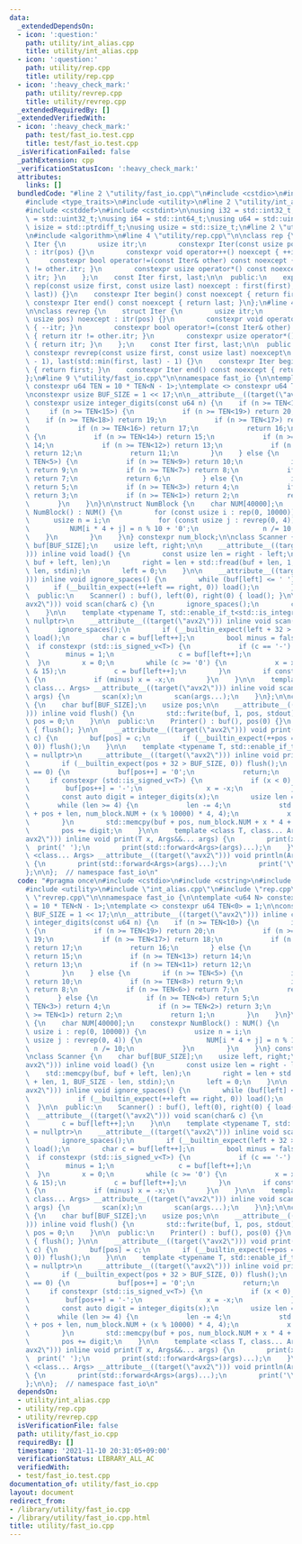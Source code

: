 ```yaml
---
data:
  _extendedDependsOn:
  - icon: ':question:'
    path: utility/int_alias.cpp
    title: utility/int_alias.cpp
  - icon: ':question:'
    path: utility/rep.cpp
    title: utility/rep.cpp
  - icon: ':heavy_check_mark:'
    path: utility/revrep.cpp
    title: utility/revrep.cpp
  _extendedRequiredBy: []
  _extendedVerifiedWith:
  - icon: ':heavy_check_mark:'
    path: test/fast_io.test.cpp
    title: test/fast_io.test.cpp
  _isVerificationFailed: false
  _pathExtension: cpp
  _verificationStatusIcon: ':heavy_check_mark:'
  attributes:
    links: []
  bundledCode: "#line 2 \"utility/fast_io.cpp\"\n#include <cstdio>\n#include <cstring>\n\
    #include <type_traits>\n#include <utility>\n#line 2 \"utility/int_alias.cpp\"\n\
    #include <cstddef>\n#include <cstdint>\n\nusing i32 = std::int32_t;\nusing u32\
    \ = std::uint32_t;\nusing i64 = std::int64_t;\nusing u64 = std::uint64_t;\nusing\
    \ isize = std::ptrdiff_t;\nusing usize = std::size_t;\n#line 2 \"utility/rep.cpp\"\
    \n#include <algorithm>\n#line 4 \"utility/rep.cpp\"\n\nclass rep {\n    struct\
    \ Iter {\n        usize itr;\n        constexpr Iter(const usize pos) noexcept\
    \ : itr(pos) {}\n        constexpr void operator++() noexcept { ++itr; }\n   \
    \     constexpr bool operator!=(const Iter& other) const noexcept { return itr\
    \ != other.itr; }\n        constexpr usize operator*() const noexcept { return\
    \ itr; }\n    };\n    const Iter first, last;\n\n  public:\n    explicit constexpr\
    \ rep(const usize first, const usize last) noexcept : first(first), last(std::max(first,\
    \ last)) {}\n    constexpr Iter begin() const noexcept { return first; }\n   \
    \ constexpr Iter end() const noexcept { return last; }\n};\n#line 4 \"utility/revrep.cpp\"\
    \n\nclass revrep {\n    struct Iter {\n        usize itr;\n        constexpr Iter(const\
    \ usize pos) noexcept : itr(pos) {}\n        constexpr void operator++() noexcept\
    \ { --itr; }\n        constexpr bool operator!=(const Iter& other) const noexcept\
    \ { return itr != other.itr; }\n        constexpr usize operator*() const noexcept\
    \ { return itr; }\n    };\n    const Iter first, last;\n\n  public:\n    explicit\
    \ constexpr revrep(const usize first, const usize last) noexcept\n        : first(last\
    \ - 1), last(std::min(first, last) - 1) {}\n    constexpr Iter begin() const noexcept\
    \ { return first; }\n    constexpr Iter end() const noexcept { return last; }\n\
    };\n#line 9 \"utility/fast_io.cpp\"\n\nnamespace fast_io {\n\ntemplate <u64 N>\
    \ constexpr u64 TEN = 10 * TEN<N - 1>;\ntemplate <> constexpr u64 TEN<0> = 1;\n\
    \nconstexpr usize BUF_SIZE = 1 << 17;\n\n__attribute__((target(\"avx2\"))) inline\
    \ constexpr usize integer_digits(const u64 n) {\n    if (n >= TEN<10>) {\n   \
    \     if (n >= TEN<15>) {\n            if (n >= TEN<19>) return 20;\n        \
    \    if (n >= TEN<18>) return 19;\n            if (n >= TEN<17>) return 18;\n\
    \            if (n >= TEN<16>) return 17;\n            return 16;\n        } else\
    \ {\n            if (n >= TEN<14>) return 15;\n            if (n >= TEN<13>) return\
    \ 14;\n            if (n >= TEN<12>) return 13;\n            if (n >= TEN<11>)\
    \ return 12;\n            return 11;\n        }\n    } else {\n        if (n >=\
    \ TEN<5>) {\n            if (n >= TEN<9>) return 10;\n            if (n >= TEN<8>)\
    \ return 9;\n            if (n >= TEN<7>) return 8;\n            if (n >= TEN<6>)\
    \ return 7;\n            return 6;\n        } else {\n            if (n >= TEN<4>)\
    \ return 5;\n            if (n >= TEN<3>) return 4;\n            if (n >= TEN<2>)\
    \ return 3;\n            if (n >= TEN<1>) return 2;\n            return 1;\n \
    \       }\n    }\n}\n\nstruct NumBlock {\n    char NUM[40000];\n    constexpr\
    \ NumBlock() : NUM() {\n        for (const usize i : rep(0, 10000)) {\n      \
    \      usize n = i;\n            for (const usize j : revrep(0, 4)) {\n      \
    \          NUM[i * 4 + j] = n % 10 + '0';\n                n /= 10;\n        \
    \    }\n        }\n    }\n} constexpr num_block;\n\nclass Scanner {\n    char\
    \ buf[BUF_SIZE];\n    usize left, right;\n\n    __attribute__((target(\"avx2\"\
    ))) inline void load() {\n        const usize len = right - left;\n        std::memcpy(buf,\
    \ buf + left, len);\n        right = len + std::fread(buf + len, 1, BUF_SIZE -\
    \ len, stdin);\n        left = 0;\n    }\n\n    __attribute__((target(\"avx2\"\
    ))) inline void ignore_spaces() {\n        while (buf[left] <= ' ') {\n      \
    \      if (__builtin_expect(++left == right, 0)) load();\n        }\n    }\n\n\
    \  public:\n    Scanner() : buf(), left(0), right(0) { load(); }\n\n    __attribute__((target(\"\
    avx2\"))) void scan(char& c) {\n        ignore_spaces();\n        c = buf[left++];\n\
    \    }\n\n    template <typename T, std::enable_if_t<std::is_integral_v<T>>* =\
    \ nullptr>\n    __attribute__((target(\"avx2\"))) inline void scan(T& x) {\n \
    \       ignore_spaces();\n        if (__builtin_expect(left + 32 > right, 0))\
    \ load();\n        char c = buf[left++];\n        bool minus = false;\n      \
    \  if constexpr (std::is_signed_v<T>) {\n            if (c == '-') {\n       \
    \         minus = 1;\n                c = buf[left++];\n            }\n      \
    \  }\n        x = 0;\n        while (c >= '0') {\n            x = x * 10 + (c\
    \ & 15);\n            c = buf[left++];\n        }\n        if constexpr (std::is_signed_v<T>)\
    \ {\n            if (minus) x = -x;\n        }\n    }\n\n    template <class T,\
    \ class... Args> __attribute__((target(\"avx2\"))) inline void scan(T& x, Args&...\
    \ args) {\n        scan(x);\n        scan(args...);\n    }\n};\n\nclass Printer\
    \ {\n    char buf[BUF_SIZE];\n    usize pos;\n\n    __attribute__((target(\"avx2\"\
    ))) inline void flush() {\n        std::fwrite(buf, 1, pos, stdout);\n       \
    \ pos = 0;\n    }\n\n  public:\n    Printer() : buf(), pos(0) {}\n    ~Printer()\
    \ { flush(); }\n\n    __attribute__((target(\"avx2\"))) void print(const char\
    \ c) {\n        buf[pos] = c;\n        if (__builtin_expect(++pos == BUF_SIZE,\
    \ 0)) flush();\n    }\n\n    template <typename T, std::enable_if_t<std::is_integral_v<T>>*\
    \ = nullptr>\n    __attribute__((target(\"avx2\"))) inline void print(T x) {\n\
    \        if (__builtin_expect(pos + 32 > BUF_SIZE, 0)) flush();\n        if (x\
    \ == 0) {\n            buf[pos++] = '0';\n            return;\n        }\n   \
    \     if constexpr (std::is_signed_v<T>) {\n            if (x < 0) {\n       \
    \         buf[pos++] = '-';\n                x = -x;\n            }\n        }\n\
    \        const auto digit = integer_digits(x);\n        usize len = digit;\n \
    \       while (len >= 4) {\n            len -= 4;\n            std::memcpy(buf\
    \ + pos + len, num_block.NUM + (x % 10000) * 4, 4);\n            x /= 10000;\n\
    \        }\n        std::memcpy(buf + pos, num_block.NUM + x * 4 + 4 - len, len);\n\
    \        pos += digit;\n    }\n\n    template <class T, class... Args> __attribute__((target(\"\
    avx2\"))) inline void print(T x, Args&&... args) {\n        print(x);\n      \
    \  print(' ');\n        print(std::forward<Args>(args)...);\n    }\n\n    template\
    \ <class... Args> __attribute__((target(\"avx2\"))) void println(Args&&... args)\
    \ {\n        print(std::forward<Args>(args)...);\n        print('\\n');\n    }\n\
    };\n\n};  // namespace fast_io\n"
  code: "#pragma once\n#include <cstdio>\n#include <cstring>\n#include <type_traits>\n\
    #include <utility>\n#include \"int_alias.cpp\"\n#include \"rep.cpp\"\n#include\
    \ \"revrep.cpp\"\n\nnamespace fast_io {\n\ntemplate <u64 N> constexpr u64 TEN\
    \ = 10 * TEN<N - 1>;\ntemplate <> constexpr u64 TEN<0> = 1;\n\nconstexpr usize\
    \ BUF_SIZE = 1 << 17;\n\n__attribute__((target(\"avx2\"))) inline constexpr usize\
    \ integer_digits(const u64 n) {\n    if (n >= TEN<10>) {\n        if (n >= TEN<15>)\
    \ {\n            if (n >= TEN<19>) return 20;\n            if (n >= TEN<18>) return\
    \ 19;\n            if (n >= TEN<17>) return 18;\n            if (n >= TEN<16>)\
    \ return 17;\n            return 16;\n        } else {\n            if (n >= TEN<14>)\
    \ return 15;\n            if (n >= TEN<13>) return 14;\n            if (n >= TEN<12>)\
    \ return 13;\n            if (n >= TEN<11>) return 12;\n            return 11;\n\
    \        }\n    } else {\n        if (n >= TEN<5>) {\n            if (n >= TEN<9>)\
    \ return 10;\n            if (n >= TEN<8>) return 9;\n            if (n >= TEN<7>)\
    \ return 8;\n            if (n >= TEN<6>) return 7;\n            return 6;\n \
    \       } else {\n            if (n >= TEN<4>) return 5;\n            if (n >=\
    \ TEN<3>) return 4;\n            if (n >= TEN<2>) return 3;\n            if (n\
    \ >= TEN<1>) return 2;\n            return 1;\n        }\n    }\n}\n\nstruct NumBlock\
    \ {\n    char NUM[40000];\n    constexpr NumBlock() : NUM() {\n        for (const\
    \ usize i : rep(0, 10000)) {\n            usize n = i;\n            for (const\
    \ usize j : revrep(0, 4)) {\n                NUM[i * 4 + j] = n % 10 + '0';\n\
    \                n /= 10;\n            }\n        }\n    }\n} constexpr num_block;\n\
    \nclass Scanner {\n    char buf[BUF_SIZE];\n    usize left, right;\n\n    __attribute__((target(\"\
    avx2\"))) inline void load() {\n        const usize len = right - left;\n    \
    \    std::memcpy(buf, buf + left, len);\n        right = len + std::fread(buf\
    \ + len, 1, BUF_SIZE - len, stdin);\n        left = 0;\n    }\n\n    __attribute__((target(\"\
    avx2\"))) inline void ignore_spaces() {\n        while (buf[left] <= ' ') {\n\
    \            if (__builtin_expect(++left == right, 0)) load();\n        }\n  \
    \  }\n\n  public:\n    Scanner() : buf(), left(0), right(0) { load(); }\n\n  \
    \  __attribute__((target(\"avx2\"))) void scan(char& c) {\n        ignore_spaces();\n\
    \        c = buf[left++];\n    }\n\n    template <typename T, std::enable_if_t<std::is_integral_v<T>>*\
    \ = nullptr>\n    __attribute__((target(\"avx2\"))) inline void scan(T& x) {\n\
    \        ignore_spaces();\n        if (__builtin_expect(left + 32 > right, 0))\
    \ load();\n        char c = buf[left++];\n        bool minus = false;\n      \
    \  if constexpr (std::is_signed_v<T>) {\n            if (c == '-') {\n       \
    \         minus = 1;\n                c = buf[left++];\n            }\n      \
    \  }\n        x = 0;\n        while (c >= '0') {\n            x = x * 10 + (c\
    \ & 15);\n            c = buf[left++];\n        }\n        if constexpr (std::is_signed_v<T>)\
    \ {\n            if (minus) x = -x;\n        }\n    }\n\n    template <class T,\
    \ class... Args> __attribute__((target(\"avx2\"))) inline void scan(T& x, Args&...\
    \ args) {\n        scan(x);\n        scan(args...);\n    }\n};\n\nclass Printer\
    \ {\n    char buf[BUF_SIZE];\n    usize pos;\n\n    __attribute__((target(\"avx2\"\
    ))) inline void flush() {\n        std::fwrite(buf, 1, pos, stdout);\n       \
    \ pos = 0;\n    }\n\n  public:\n    Printer() : buf(), pos(0) {}\n    ~Printer()\
    \ { flush(); }\n\n    __attribute__((target(\"avx2\"))) void print(const char\
    \ c) {\n        buf[pos] = c;\n        if (__builtin_expect(++pos == BUF_SIZE,\
    \ 0)) flush();\n    }\n\n    template <typename T, std::enable_if_t<std::is_integral_v<T>>*\
    \ = nullptr>\n    __attribute__((target(\"avx2\"))) inline void print(T x) {\n\
    \        if (__builtin_expect(pos + 32 > BUF_SIZE, 0)) flush();\n        if (x\
    \ == 0) {\n            buf[pos++] = '0';\n            return;\n        }\n   \
    \     if constexpr (std::is_signed_v<T>) {\n            if (x < 0) {\n       \
    \         buf[pos++] = '-';\n                x = -x;\n            }\n        }\n\
    \        const auto digit = integer_digits(x);\n        usize len = digit;\n \
    \       while (len >= 4) {\n            len -= 4;\n            std::memcpy(buf\
    \ + pos + len, num_block.NUM + (x % 10000) * 4, 4);\n            x /= 10000;\n\
    \        }\n        std::memcpy(buf + pos, num_block.NUM + x * 4 + 4 - len, len);\n\
    \        pos += digit;\n    }\n\n    template <class T, class... Args> __attribute__((target(\"\
    avx2\"))) inline void print(T x, Args&&... args) {\n        print(x);\n      \
    \  print(' ');\n        print(std::forward<Args>(args)...);\n    }\n\n    template\
    \ <class... Args> __attribute__((target(\"avx2\"))) void println(Args&&... args)\
    \ {\n        print(std::forward<Args>(args)...);\n        print('\\n');\n    }\n\
    };\n\n};  // namespace fast_io\n"
  dependsOn:
  - utility/int_alias.cpp
  - utility/rep.cpp
  - utility/revrep.cpp
  isVerificationFile: false
  path: utility/fast_io.cpp
  requiredBy: []
  timestamp: '2021-11-10 20:31:05+09:00'
  verificationStatus: LIBRARY_ALL_AC
  verifiedWith:
  - test/fast_io.test.cpp
documentation_of: utility/fast_io.cpp
layout: document
redirect_from:
- /library/utility/fast_io.cpp
- /library/utility/fast_io.cpp.html
title: utility/fast_io.cpp
---
```

